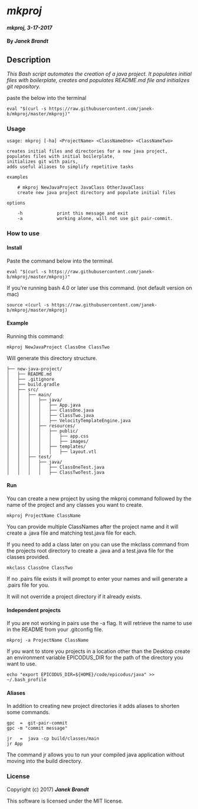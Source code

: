 # _mkproj_

#### _mkproj, 3-17-2017_

#### By _**Janek Brandt**_

## Description
_This Bash script automates the creation of a java project. It populates initial files with boilerplate, creates and populates README.md file and initializes git repository._

paste the below into the terminal

```
eval "$(curl -s https://raw.githubusercontent.com/janek-b/mkproj/master/mkproj)"
```

### Usage
```
usage: mkproj [-ha] <ProjectName> <ClassNameOne> <ClassNameTwo>

creates initial files and directories for a new java project,
populates files with initial boilerplate,
initializes git with pairs,
adds useful aliases to simplify repetitive tasks

examples

    # mkproj NewJavaProject JavaClass OtherJavaClass
    create new java project directory and populate initial files

options

    -h             print this message and exit
    -a             working alone, will not use git pair-commit.
```

### How to use
#### Install
Paste the command below into the terminal.

```
eval "$(curl -s https://raw.githubusercontent.com/janek-b/mkproj/master/mkproj)"
```

If you're running bash 4.0 or later use this command. (not default version on mac)
```
source <(curl -s https://raw.githubusercontent.com/janek-b/mkproj/master/mkproj)
```

#### Example

Running this command:
```
mkproj NewJavaProject ClassOne ClassTwo
```
Will generate this directory structure.
```
├── new-java-project/
│   ├── README.md
│   ├── .gitignore
│   ├── build.gradle
│   ├── src/
│   │   ├── main/
│   │   │   ├── java/
│   │   │   │   ├── App.java
│   │   │   │   ├── ClassOne.java
│   │   │   │   ├── ClassTwo.java
│   │   │   │   ├── VelocityTemplateEngine.java
│   │   │   ├── resources/
│   │   │   │   ├── public/
│   │   │   │   │   ├── app.css
│   │   │   │   │   ├── images/
│   │   │   │   ├── templates/
│   │   │   │   │   ├── layout.vtl
│   │   ├── test/
│   │   │   ├── java/
│   │   │   │   ├── ClassOneTest.java
│   │   │   │   ├── ClassTwoTest.java
```

#### Run
You can create a new project by using the mkproj command followed by the name of the project and any classes you want to create.

```
mkproj ProjectName ClassName
```
You can provide multiple ClassNames after the project name and it will create a .java file and matching test.java file for each.

If you need to add a class later on you can use the mkclass command from the projects root directory to create a .java and a test.java file for the classes provided.
```
mkclass ClassOne ClassTwo
```

If no .pairs file exists it will prompt to enter your names and will generate a .pairs file for you.

It will not override a project directory if it already exists.

#### Independent projects

If you are not working in pairs use the -a flag. It will retrieve the name to use in the README from your .gitconfig file.
```
mkproj -a ProjectName ClassName
```

If you want to store you projects in a location other than the Desktop create an environment variable EPICODUS_DIR for the path of the directory you want to use.
```
echo "export EPICODUS_DIR=${HOME}/code/epicodus/java" >> ~/.bash_profile
```

#### Aliases

In addition to creating new project directories it adds aliases to shorten some commands.

```
gpc  =  git-pair-commit
gpc -m "commit message"

jr   =  java -cp build/classes/main
jr App
```
The command jr allows you to run your compiled java application without moving into the build directory.



### License

Copyright (c) 2017) **_Janek Brandt_**

This software is licensed under the MIT license.
